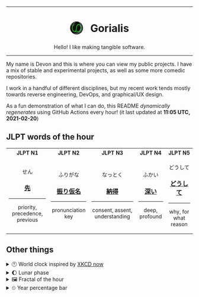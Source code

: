 ***

<h1 align="center">
<sub>
    <img src="readme/resources/avatar.png" height="36">
</sub>
&nbsp;
Gorialis
</h1>
<p align="center">
Hello! I like making tangible software.
</p>

***

My name is Devon and this is where you can view my public projects. I have a mix of stable and experimental projects, as well as some more comedic repositories.

I work in a handful of different disciplines, but my recent work tends mostly towards reverse engineering, DevOps, and graphical/UX design.

As a fun demonstration of what I can do, this README *dynamically regenerates* using GitHub Actions every hour! (it last updated at **11:05 UTC, 2021-02-20**)

<h2>JLPT words of the hour</h2>
<table>
    <tr>
        <th>JLPT N1</th>
        <th>JLPT N2</th>
        <th>JLPT N3</th>
        <th>JLPT N4</th>
        <th>JLPT N5</th>
    </tr>
    <tr>
        <td>
            <p align="center">せん</p>
            <h3 align="center"><b><a href="https://jisho.org/search/%E5%85%88">先</a></b></h3>
            <hr>
            <p align="center">priority,<wbr> precedence,<wbr> previous</p>
        </td>
        <td>
            <p align="center">ふりがな</p>
            <h3 align="center"><b><a href="https://jisho.org/search/%E6%8C%AF%E3%82%8A%E4%BB%AE%E5%90%8D">振り仮名</a></b></h3>
            <hr>
            <p align="center">pronunciation key</p>
        </td>
        <td>
            <p align="center">なっとく</p>
            <h3 align="center"><b><a href="https://jisho.org/search/%E7%B4%8D%E5%BE%97">納得</a></b></h3>
            <hr>
            <p align="center">consent,<wbr> assent,<wbr> understanding</p>
        </td>
        <td>
            <p align="center">ふかい</p>
            <h3 align="center"><b><a href="https://jisho.org/search/%E6%B7%B1%E3%81%84">深い</a></b></h3>
            <hr>
            <p align="center">deep,<wbr> profound</p>
        </td>
        <td>
            <p align="center">どうして</p>
            <h3 align="center"><b><a href="https://jisho.org/search/%E3%81%A9%E3%81%86%E3%81%97%E3%81%A6">どうして</a></b></h3>
            <hr>
            <p align="center">why,<wbr> for what reason</p>
        </td>
    </tr>
</table>

<h2>Other things</h2>
<details>
<summary>🕚  World clock inspired by <a href="https://xkcd.com/now">XKCD now</a></summary>

> <img src="generated/now.png" width="512">

</details>
<details>
<summary>🌔 Lunar phase</summary>

The moon is approximately 31.58% through its phase (Waxing Gibbous).

</details>
<details>
<summary>&#x1f5bc; Fractal of the hour</summary>

> <img src="generated/fractal.png" width="512">

</details>
<details>
<summary>&#x23f2; Year percentage bar</summary>
<pre><code>2021 [██▁▁▁▁▁▁▁▁▁▁▁▁▁▁▁▁▁▁] 13.83%</code></pre>
</details>
